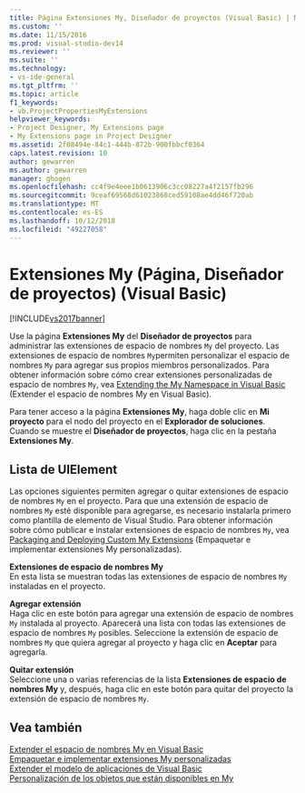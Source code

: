 ```yaml
---
title: Página Extensiones My, Diseñador de proyectos (Visual Basic) | Microsoft Docs
ms.custom: ''
ms.date: 11/15/2016
ms.prod: visual-studio-dev14
ms.reviewer: ''
ms.suite: ''
ms.technology:
- vs-ide-general
ms.tgt_pltfrm: ''
ms.topic: article
f1_keywords:
- vb.ProjectPropertiesMyExtensions
helpviewer_keywords:
- Project Designer, My Extensions page
- My Extensions page in Project Designer
ms.assetid: 2f08494e-84c1-444b-872b-900fbbcf0364
caps.latest.revision: 10
author: gewarren
ms.author: gewarren
manager: ghogen
ms.openlocfilehash: cc4f9e4eee1b0613906c3cc08227a4f2157fb296
ms.sourcegitcommit: 9ceaf69568d61023868ced59108ae4dd46f720ab
ms.translationtype: MT
ms.contentlocale: es-ES
ms.lasthandoff: 10/12/2018
ms.locfileid: "49227058"
---
```

# <a name="my-extensions-page-project-designer-visual-basic"></a>Extensiones My (Página, Diseñador de proyectos) (Visual Basic)
[!INCLUDE[vs2017banner](../../includes/vs2017banner.md)]

  
Use la página **Extensiones My** del **Diseñador de proyectos** para administrar las extensiones de espacio de nombres `My` del proyecto. Las extensiones de espacio de nombres `My`permiten personalizar el espacio de nombres `My` para agregar sus propios miembros personalizados. Para obtener información sobre cómo crear extensiones personalizadas de espacio de nombres `My`, vea [Extending the My Namespace in Visual Basic](http://msdn.microsoft.com/library/808e8617-b01c-4135-8b21-babe87389e8e) (Extender el espacio de nombres My en Visual Basic).  
  
 Para tener acceso a la página **Extensiones My**, haga doble clic en **Mi proyecto** para el nodo del proyecto en el **Explorador de soluciones**. Cuando se muestre el **Diseñador de proyectos**, haga clic en la pestaña **Extensiones My**.  
  
## <a name="uielement-list"></a>Lista de UIElement  
 Las opciones siguientes permiten agregar o quitar extensiones de espacio de nombres `My` en el proyecto. Para que una extensión de espacio de nombres `My` esté disponible para agregarse, es necesario instalarla primero como plantilla de elemento de Visual Studio. Para obtener información sobre cómo publicar e instalar extensiones de espacio de nombres `My`, vea [Packaging and Deploying Custom My Extensions](http://msdn.microsoft.com/library/fd89c54b-0290-4c50-95a3-ff17d4487a21) (Empaquetar e implementar extensiones My personalizadas).  
  
 **Extensiones de espacio de nombres My**  
 En esta lista se muestran todas las extensiones de espacio de nombres `My` instaladas en el proyecto.  
  
 **Agregar extensión**  
 Haga clic en este botón para agregar una extensión de espacio de nombres `My` instalada al proyecto. Aparecerá una lista con todas las extensiones de espacio de nombres `My` posibles. Seleccione la extensión de espacio de nombres `My` que quiera agregar al proyecto y haga clic en **Aceptar** para agregarla.  
  
 **Quitar extensión**  
 Seleccione una o varias referencias de la lista **Extensiones de espacio de nombres My** y, después, haga clic en este botón para quitar del proyecto la extensión de espacio de nombres `My`.  
  
## <a name="see-also"></a>Vea también  
 [Extender el espacio de nombres My en Visual Basic](http://msdn.microsoft.com/library/808e8617-b01c-4135-8b21-babe87389e8e)   
 [Empaquetar e implementar extensiones My personalizadas](http://msdn.microsoft.com/library/fd89c54b-0290-4c50-95a3-ff17d4487a21)   
 [Extender el modelo de aplicaciones de Visual Basic](http://msdn.microsoft.com/library/e91d3bed-4c27-40e3-871d-2be17467c72c)   
 [Personalización de los objetos que están disponibles en My](http://msdn.microsoft.com/library/4e8279c2-ed5b-4681-8903-8a6671874000)



